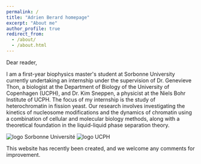 ```yaml
---
permalink: /
title: "Adrien Berard homepage"
excerpt: "About me"
author_profile: true
redirect_from: 
  - /about/
  - /about.html
---
```


Dear reader,

I am a first-year biophysics master's student at Sorbonne University currently undertaking an internship under the supervision of Dr. Genevieve Thon, a biologist at the Department of Biology of the University of Copenhagen (UCPH), and Dr. Kim Sneppen, a physicist at the Niels Bohr Institute of UCPH. The focus of my internship is the study of heterochromatin in fission yeast. Our research involves investigating the kinetics of nucleosome modifications and the dynamics of chromatin using a combination of cellular and molecular biology methods, along with a theoretical foundation in the liquid-liquid phase separation theory.

<img src="https://adrien-berard.github.io/website.github.io/images/Sciences_SU.png" alt="logo Sorbonne Université">


<img src="https://adrien-berard.github.io/website.github.io/images/Ku-ucph-logo-svg.svg" alt="logo UCPH">


This website has recently been created, and we welcome any comments for improvement.